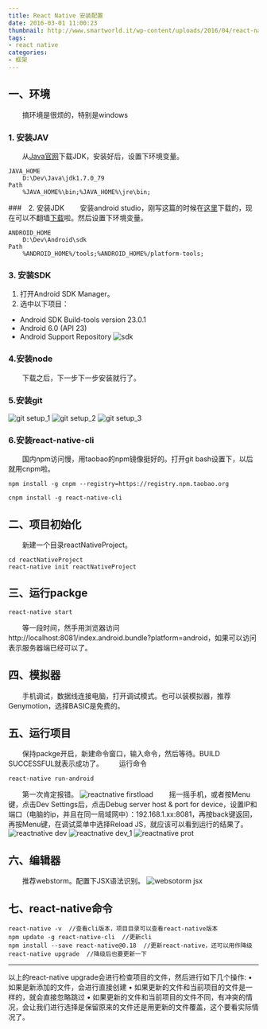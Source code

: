 ```yaml
---
title: React Native 安装配置
date: 2016-03-01 11:00:23
thumbnail: http://www.smartworld.it/wp-content/uploads/2016/04/react-native.png
tags:
- react native
categories: 
- 框架
---
```


## 一、环境
　　搞环境是很烦的，特别是windows
### 1. 安装JAV
　　从[Java官网](http://www.oracle.com/technetwork/java/javase/downloads/index-jsp-138363.html)下载JDK，安装好后，设置下环境变量。
```
JAVA_HOME 
    D:\Dev\Java\jdk1.7.0_79
Path 
    %JAVA_HOME%\bin;%JAVA_HOME%\jre\bin;
```
###　2. 安装JDK
　　安装android studio，刚写这篇的时候在[这里](http://www.androiddevtools.cn/)下载的，现在可以不翻墙[下载](https://developer.android.google.cn/studio/index.html)啦。然后设置下环境变量。
```
ANDROID_HOME 
    D:\Dev\Android\sdk
Path 
    %ANDROID_HOME%/tools;%ANDROID_HOME%/platform-tools;
```

<!--more-->

### 3. 安装SDK
1. 打开Android SDK Manager。
2. 选中以下项目：
* Android SDK Build-tools version 23.0.1
* Android 6.0 (API 23)
* Android Support Repository
![sdk](http://7xj79j.com1.z0.glb.clouddn.com/sdk.png)

### 4.安装node
　　下载之后，下一步下一步安装就行了。
### 5.安装git
![git setup_1](http://7xj79j.com1.z0.glb.clouddn.com/bashsetup_1.png)
![git setup_2](http://7xj79j.com1.z0.glb.clouddn.com/bashsetup_2.png)
![git setup_3](http://7xj79j.com1.z0.glb.clouddn.com/bashsetup_3.png)

### 6.安装react-native-cli
　　国内npm访问慢，用taobao的npm镜像挺好的。打开git bash设置下，以后就用cnpm啦。
```
npm install -g cnpm --registry=https://registry.npm.taobao.org

cnpm install -g react-native-cli

```

## 二、项目初始化
　　新建一个目录reactNativeProject。
```
cd reactNativeProject
react-native init reactNativeProject

```

## 三、运行packge
```
react-native start
```
　　等一段时间，然手用浏览器访问http://localhost:8081/index.android.bundle?platform=android，如果可以访问表示服务器端已经可以了。

## 四、模拟器
　　手机调试，数据线连接电脑，打开调试模式。也可以装模拟器，推荐Genymotion，选择BASIC是免费的。

## 五、运行项目
　　保持packge开启，新建命令窗口，输入命令，然后等待。BUILD SUCCESSFUL就表示成功了。
　　运行命令
```
react-native run-android
```
　　第一次肯定报错。
![reactnative firstload](http://7xj79j.com1.z0.glb.clouddn.com/reactnative_firstload.png)
　　摇一摇手机，或者按Menu键，点击Dev Settings后，点击Debug server host & port for device，设置IP和端口（电脑的ip，并且在同一局域网中）：192.168.1.xx:8081，再按back键返回，再按Menu键，在调试菜单中选择Reload JS，就应该可以看到运行的结果了。
![reactnative dev](http://7xj79j.com1.z0.glb.clouddn.com/reactnative_setdev.png)
![reactnative dev_1](http://7xj79j.com1.z0.glb.clouddn.com/reactnative_setdev_1.png)
![reactnative prot](http://7xj79j.com1.z0.glb.clouddn.com/reactnative_setport.png)

## 六、编辑器
　　推荐webstorm。配置下JSX语法识别。
![websotorm jsx](http://7xj79j.com1.z0.glb.clouddn.com/webstorm_jsx.png)

## 七、react-native命令

```
react-native -v  //查看cli版本，项目目录可以查看react-native版本
npm update -g react-native-cli  //更新cli
npm install --save react-native@0.18  //更新react-native，还可以用作降级
react-native upgrade  //降级后也要更新一下

```
------

以上的react-native upgrade会进行检查项目的文件，然后进行如下几个操作:
• 如果是新添加的文件，会进行直接创建
• 如果更新的文件和当前项目的文件是一样的，就会直接忽略跳过
• 如果更新的文件和当前项目的文件不同，有冲突的情况，会让我们进行选择是保留原来的文件还是用更新的文件覆盖，这个要看实际情况了。

